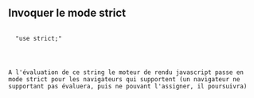 ## Invoquer le mode strict

<pre><code>
  "use strict;"
</pre>


A l'évaluation de ce string le moteur de rendu javascript passe en mode strict pour les navigateurs qui supportent (un navigateur ne supportant pas évaluera, puis ne pouvant l'assigner, il poursuivra)


